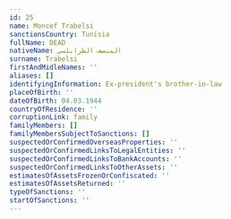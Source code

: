 ```yaml
---
id: 25
name: Moncef Trabelsi
sanctionsCountry: Tunisia
fullName: DEAD
nativeName: المنصف الطرابلسي
surname: Trabelsi
firstAndMidleNames: ''
aliases: []
identifyingInformation: Ex-president's brother-in-law
placeOfBirth: ''
dateOfBirth: 04.03.1944
countryOfResidence: ''
corruptionLink: family
familyMembers: []
familyMembersSubjectToSanctions: []
suspectedOrConfirmedOverseasProperties: ''
suspectedOrConfirmedLinksToLegalEntities: ''
suspectedOrConfirmedLinksToBankAccounts: ''
suspectedOrConfirmedLinksToOtherAssets: ''
estimatesOfAssetsFrozenOrConfiscated: ''
estimatesOfAssetsReturned: ''
typeOfSanctions: ''
startOfSanctions: ''
---
```



